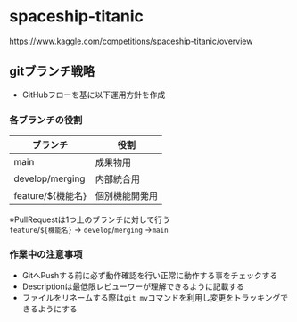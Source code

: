 # spaceship-titanic
https://www.kaggle.com/competitions/spaceship-titanic/overview

## gitブランチ戦略
- GitHubフローを基に以下運用方針を作成

### 各ブランチの役割
|ブランチ|役割|
|---|---|
|main|成果物用|
|develop/merging|内部統合用|
|feature/${機能名}|個別機能開発用|

※PullRequestは1つ上のブランチに対して行う  
`feature`/`${機能名}` → `develop`/`merging` →`main`

### 作業中の注意事項
- GitへPushする前に必ず動作確認を行い正常に動作する事をチェックする
- Descriptionは最低限レビューワーが理解できるように記載する
- ファイルをリネームする際は`git mv`コマンドを利用し変更をトラッキングできるようにする
